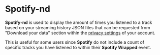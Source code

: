 # Spotify-nd

**Spotify-nd** is used to display the amount of times you listened to a track based on your streaming history JSON files that can be requested from "Download your data" section within the [privacy settings](https://www.spotify.com/us/account/privacy/) of your account.

This is useful for some users since **Spotify** do not include a count of specific tracks you have listened to within their **Spotify Wrapped** event.
